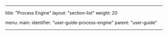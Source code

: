 ---

title: "Process Engine"
layout: "section-list"
weight: 20

menu:
  main:
    identifier: "user-guide-process-engine"
    parent: "user-guide"

---